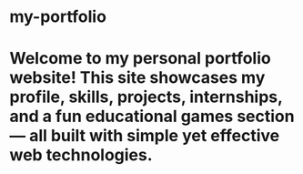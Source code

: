 # my-portfolio
# Welcome to my personal portfolio website! This site showcases my profile, skills, projects, internships, and a fun educational games section — all built with simple yet effective web technologies.
